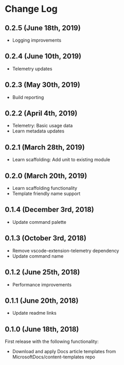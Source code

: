 # Change Log

## 0.2.5 (June 18th, 2019)

- Logging improvements

## 0.2.4 (June 10th, 2019)

- Telemetry updates

## 0.2.3 (May 30th, 2019)

- Build reporting

## 0.2.2 (April 4th, 2019)

- Telemetry: Basic usage data
- Learn metadata updates

## 0.2.1 (March 28th, 2019)

- Learn scaffolding: Add unit to existing module

## 0.2.0 (March 20th, 2019)

- Learn scaffolding functionality
- Template friendly name support

## 0.1.4 (December 3rd, 2018)

- Update command palette

## 0.1.3 (October 3rd, 2018)

- Remove vscode-extension-telemetry dependency
- Update command name

## 0.1.2 (June 25th, 2018)

- Performance improvements

## 0.1.1 (June 20th, 2018)

- Update readme links

## 0.1.0 (June 18th, 2018)

First release with the following functionality:

- Download and apply Docs article templates from MicrosoftDocs/content-templates repo
